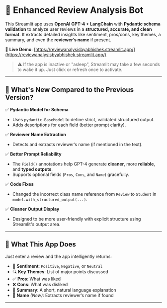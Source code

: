 # 🧠 Enhanced Review Analysis Bot

This Streamlit app uses **OpenAI GPT-4 + LangChain** with **Pydantic schema validation** to analyze user reviews in a **structured, accurate, and clean format**. It extracts detailed insights like sentiment, pros/cons, key themes, a summary, and even the **reviewer’s name** if present.

🔗 **Live Demo**: [https://reviewanalysisbyabhishek.streamlit.app/](https://reviewanalysisbyabhishek.streamlit.app/)

> ⚠️ If the app is inactive or "asleep", Streamlit may take a few seconds to wake it up. Just click or refresh once to activate.

---

## 🚀 What's New Compared to the Previous Version?

✅ **Pydantic Model for Schema**  
- Uses `pydantic.BaseModel`  to define strict, validated structured output.
- Adds descriptions for each field (better prompt clarity).
  
✅ **Reviewer Name Extraction**  
- Detects and extracts reviewer’s name (if mentioned in the text).

✅ **Better Prompt Reliability**  
- The `Field()` annotations help GPT-4 generate **cleaner**, more **reliable**, and **typed outputs**.
- Supports optional fields (`Pros`, `Cons`, and `Name`) gracefully.

✅ **Code Fixes**  
- Changed the incorrect class name reference from `Review` to `Student` in `model.with_structured_output(...)`.

✅ **Cleaner Output Display**  
- Designed to be more user-friendly with explicit structure using Streamlit's output area.

---

## 💬 What This App Does

Just enter a review and the app intelligently returns:

- 🎯 **Sentiment**: `Positive`, `Negative`, or `Neutral`
- 🔍 **Key Themes**: List of major points discussed
- ✅ **Pros**: What was liked
- ❌ **Cons**: What was disliked
- 🧾 **Summary**: A short, natural language explanation
- 🧑 **Name** *(New)*: Extracts reviewer’s name if found

---

